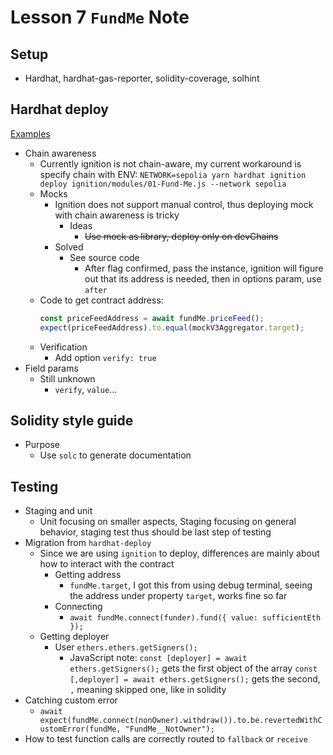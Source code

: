# Lesson 7 `FundMe` Note
## Setup
- Hardhat, hardhat-gas-reporter, solidity-coverage, solhint
## Hardhat deploy
[Examples](https://github.com/NomicFoundation/hardhat-ignition-examples)
- Chain awareness
    - Currently ignition is not chain-aware, my current workaround is specify chain with ENV: `NETWORK=sepolia yarn hardhat ignition deploy ignition/modules/01-Fund-Me.js --network sepolia`
    - Mocks
        - Ignition does not support manual control, thus deploying mock with chain awareness is tricky
            - Ideas
                - ~~Use mock as library, deploy only on devChains~~
        - Solved
            - See source code
                - After flag confirmed, pass the instance, ignition will figure out that its address is needed, then in options param, use `after`
    - Code to get contract address:
        ```javascript
        const priceFeedAddress = await fundMe.priceFeed();
        expect(priceFeedAddress).to.equal(mockV3Aggregator.target);
        ```
    - Verification
        - Add option `verify: true`
- Field params
    - Still unknown
        - `verify`, `value`...
## Solidity style guide
- Purpose
    - Use `solc` to generate documentation
## Testing
- Staging and unit
    - Unit focusing on smaller aspects, Staging focusing on general behavior, staging test thus should be last step of testing
- Migration from `hardhat-deploy`
    - Since we are using `ignition` to deploy, differences are mainly about how to interact with the contract
        - Getting address
            - `fundMe.target`, I got this from using debug terminal, seeing the address under property `target`, works fine so far
        - Connecting
            - `await fundMe.connect(funder).fund({ value: sufficientEth });`
    - Getting deployer
        - User `ethers.ethers.getSigners();`
            - JavaScript note: `const [deployer] = await ethers.getSigners();` gets the first object of the array `const [,deployer] = await ethers.getSigners();` gets the second, `,` meaning skipped one, like in solidity
- Catching custom error
    - `await expect(fundMe.connect(nonOwner).withdraw()).to.be.revertedWithCustomError(fundMe, "FundMe__NotOwner");`
- How to test function calls are correctly routed to `fallback` or `receive`
    